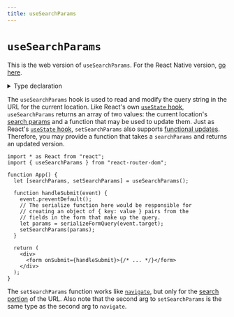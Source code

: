 ```yaml
---
title: useSearchParams
---
```


# `useSearchParams`

<docs-info>This is the web version of `useSearchParams`. For the React Native version, [go here][usesearchparams-native].</docs-info>

<details>
  <summary>Type declaration</summary>

```tsx
declare function useSearchParams(
  defaultInit?: URLSearchParamsInit
): [URLSearchParams, SetURLSearchParams];

type ParamKeyValuePair = [string, string];

type URLSearchParamsInit =
  | string
  | ParamKeyValuePair[]
  | Record<string, string | string[]>
  | URLSearchParams;

type SetURLSearchParams = (
  nextInit?:
    | URLSearchParamsInit
    | ((prev: URLSearchParams) => URLSearchParamsInit),
  navigateOpts?: : NavigateOptions
) => void;

interface NavigateOptions {
  replace?: boolean;
  state?: any;
  preventScrollReset?: boolean;
}
```

</details>

The `useSearchParams` hook is used to read and modify the query string in the URL for the current location. Like React's own [`useState` hook][usestate], `useSearchParams` returns an array of two values: the current location's [search params][searchparams] and a function that may be used to update them. Just as React's [`useState` hook][usestate], `setSearchParams` also supports [functional updates][functional-updates]. Therefore, you may provide a function that takes a `searchParams` and returns an updated version.

```tsx
import * as React from "react";
import { useSearchParams } from "react-router-dom";

function App() {
  let [searchParams, setSearchParams] = useSearchParams();

  function handleSubmit(event) {
    event.preventDefault();
    // The serialize function here would be responsible for
    // creating an object of { key: value } pairs from the
    // fields in the form that make up the query.
    let params = serializeFormQuery(event.target);
    setSearchParams(params);
  }

  return (
    <div>
      <form onSubmit={handleSubmit}>{/* ... */}</form>
    </div>
  );
}
```

<docs-info>The `setSearchParams` function works like [`navigate`][usenavigate], but only for the [search portion](https://developer.mozilla.org/en-US/docs/Web/API/Location/search) of the URL. Also note that the second arg to `setSearchParams` is the same type as the second arg to `navigate`.</docs-info>

[functional-updates]: https://reactjs.org/docs/hooks-reference.html#functional-updates
[searchparams]: https://developer.mozilla.org/en-US/docs/Web/API/URL/searchParams
[usesearchparams-native]: ./use-search-params-rn
[usestate]: https://react.dev/reference/react/useState
[usenavigate]: ./use-navigate
